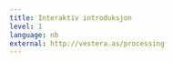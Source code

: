 ```yaml
---
title: Interaktiv introduksjon
level: 1
language: nb
external: http://vestera.as/processing
---
```

